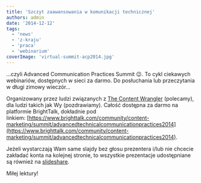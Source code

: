 ```yaml
---
title: 'Szczyt zaawansowania w komunikacji technicznej'
authors: admin
date: '2014-12-12'
tags:
  - 'news'
  - 'z-kraju'
  - 'praca'
  - 'webinarium'
coverImage: 'virtual-summit-acp2014.jpg'
---
```


...czyli Advanced Communication Practices Summit 😉. To cykl ciekawych
webinariów, dostępnych w sieci za darmo. Do posłuchania lub przeczytania w długi
zimowy wieczór...

<!--truncate-->

Organizowany przez ludzi związanych
z [The Content Wrangler](http://thecontentwrangler.com/) (polecamy), dla ludzi
takich jak Wy (pozdrawiamy). Całość dostępna za darmo na platformie BrightTalk,
dokładnie pod
linkiem: [https://www.brighttalk.com/community/content-marketing/summit/advancedtechnicalcommunicationpractices2014](https://www.brighttalk.com/community/content-marketing/summit/advancedtechnicalcommunicationpractices2014).

Jeżeli wystarczają Wam same slajdy bez głosu prezentera i/lub nie chcecie
zakładać konta na kolejnej stronie, to wszystkie prezentacje udostępniane są
również na [slideshare](http://www.slideshare.net/abelsp).

Miłej lektury!
